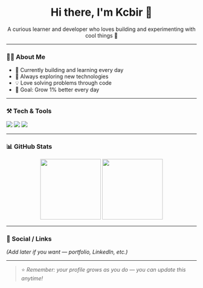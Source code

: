 <h1 align="center">Hi there, I'm Kcbir 👋</h1>

<p align="center">
  A curious learner and developer who loves building and experimenting with cool things 🚀
</p>

---

### 🧑‍💻 About Me
- 🔭 Currently building and learning every day
- 🌱 Always exploring new technologies
- 💡 Love solving problems through code
- 🎯 Goal: Grow 1% better every day

---

### ⚒️ Tech & Tools
<p align="left">
  <img src="https://img.shields.io/badge/Code-Python-blue?style=flat-square" />
  <img src="https://img.shields.io/badge/Editor-VSCode-blueviolet?style=flat-square" />
  <img src="https://img.shields.io/badge/OS-Linux-yellow?style=flat-square" />
</p>

---

### 📊 GitHub Stats

<p align="center">
  <img src="https://github-readme-stats.vercel.app/api?username=Kcbir&show_icons=true&count_private=true&theme=tokyonight" height=160 />
  <img src="https://github-readme-stats.vercel.app/api/top-langs/?username=Kcbir&layout=compact&count_private=true&theme=tokyonight" height=160 />
</p>

---

### 🔗 Social / Links
*(Add later if you want — portfolio, LinkedIn, etc.)*

---

> ⭐ *Remember: your profile grows as you do — you can update this anytime!*
